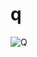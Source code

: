 # q

![Q](http://upload.wikimedia.org/wikipedia/commons/thumb/6/65/Desmond_Llewelyn_01.jpg/250px-Desmond_Llewelyn_01.jpg)
